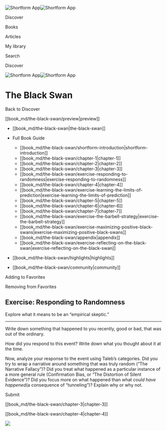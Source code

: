 ![Shortform App](/img/logo.36a2399e.svg)![Shortform App](/img/logo-dark.70c1b072.svg)

Discover

Books

Articles

My library

Search

Discover

![Shortform App](/img/logo.36a2399e.svg)![Shortform App](/img/logo-dark.70c1b072.svg)

# The Black Swan

Back to Discover

[[book_md/the-black-swan/preview|preview]]

  * [[book_md/the-black-swan|the-black-swan]]
  * Full Book Guide

    * [[book_md/the-black-swan/shortform-introduction|shortform-introduction]]
    * [[book_md/the-black-swan/chapter-1|chapter-1]]
    * [[book_md/the-black-swan/chapter-2|chapter-2]]
    * [[book_md/the-black-swan/chapter-3|chapter-3]]
    * [[book_md/the-black-swan/exercise-responding-to-randomness|exercise-responding-to-randomness]]
    * [[book_md/the-black-swan/chapter-4|chapter-4]]
    * [[book_md/the-black-swan/exercise-learning-the-limits-of-prediction|exercise-learning-the-limits-of-prediction]]
    * [[book_md/the-black-swan/chapter-5|chapter-5]]
    * [[book_md/the-black-swan/chapter-6|chapter-6]]
    * [[book_md/the-black-swan/chapter-7|chapter-7]]
    * [[book_md/the-black-swan/exercise-the-barbell-strategy|exercise-the-barbell-strategy]]
    * [[book_md/the-black-swan/exercise-maximizing-positive-black-swans|exercise-maximizing-positive-black-swans]]
    * [[book_md/the-black-swan/appendix|appendix]]
    * [[book_md/the-black-swan/exercise-reflecting-on-the-black-swan|exercise-reflecting-on-the-black-swan]]
  * [[book_md/the-black-swan/highlights|highlights]]
  * [[book_md/the-black-swan/community|community]]



Adding to Favorites 

Removing from Favorites 

## Exercise: Responding to Randomness

Explore what it means to be an “empirical skeptic.”

* * *

Write down something that happened to you recently, good or bad, that was out of the ordinary.

How did you respond to this event? Write down what you thought about it at the time.

Now, analyze your response to the event using Taleb’s categories. Did you try to wrap a narrative around something that was truly random (“The Narrative Fallacy”)? Did you treat what happened as a particular instance of a more general rule (Confirmation Bias, or “The Distortion of Silent Evidence”)? Did you focus more on what happened than what _could have happened_(a consequence of “tunneling”)? Explain why or why not.

Submit 

[[book_md/the-black-swan/chapter-3|chapter-3]]

[[book_md/the-black-swan/chapter-4|chapter-4]]

![](https://bat.bing.com/action/0?ti=56018282&Ver=2&mid=c0abc1fb-0d23-40b3-8975-6b03dca5805f&sid=1711133063fa11eebdec89a8b8ae3bbc&vid=171147a063fa11eea7440fcfeb230d96&vids=0&msclkid=N&pi=0&lg=en-US&sw=800&sh=600&sc=24&nwd=1&tl=Shortform%20%7C%20Book&p=https%3A%2F%2Fwww.shortform.com%2Fapp%2Fbook%2Fthe-black-swan%2Fexercise-responding-to-randomness&r=&lt=371&evt=pageLoad&sv=1&rn=345385)
